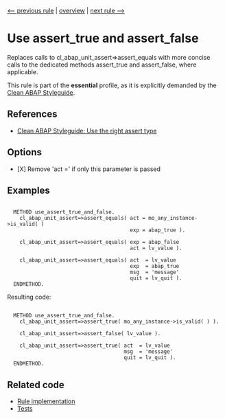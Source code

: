 [<-- previous rule](TranslateRule.md) | [overview](../rules.md) | [next rule -->](AssertEqualsSubrcRule.md)

# Use assert\_true and assert\_false

Replaces calls to cl\_abap\_unit\_assert=>assert\_equals with more concise calls to the dedicated methods assert\_true and assert\_false, where applicable.

This rule is part of the **essential** profile, as it is explicitly demanded by the [Clean ABAP Styleguide](https://github.com/SAP/styleguides/blob/main/clean-abap/CleanABAP.md).

## References

* [Clean ABAP Styleguide: Use the right assert type](https://github.com/SAP/styleguides/blob/main/clean-abap/CleanABAP.md#use-the-right-assert-type)

## Options

* \[X\] Remove 'act =' if only this parameter is passed

## Examples


```ABAP

  METHOD use_assert_true_and_false.
    cl_abap_unit_assert=>assert_equals( act = mo_any_instance->is_valid( )
                                        exp = abap_true ).

    cl_abap_unit_assert=>assert_equals( exp = abap_false
                                        act = lv_value ).

    cl_abap_unit_assert=>assert_equals( act  = lv_value
                                        exp  = abap_true
                                        msg  = 'message' 
                                        quit = lv_quit ).
  ENDMETHOD.
```

Resulting code:

```ABAP

  METHOD use_assert_true_and_false.
    cl_abap_unit_assert=>assert_true( mo_any_instance->is_valid( ) ).

    cl_abap_unit_assert=>assert_false( lv_value ).

    cl_abap_unit_assert=>assert_true( act  = lv_value
                                      msg  = 'message'
                                      quit = lv_quit ).
  ENDMETHOD.
```

## Related code

* [Rule implementation](../../com.sap.adt.abapcleaner/src/com/sap/adt/abapcleaner/rules/commands/AssertEqualsBooleanRule.java)
* [Tests](../../test/com.sap.adt.abapcleaner.test/src/com/sap/adt/abapcleaner/rules/commands/AssertEqualsBooleanTest.java)


